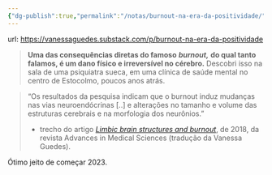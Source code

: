 ```yaml
---
{"dg-publish":true,"permalink":"/notas/burnout-na-era-da-positividade/","tags":["notas"]}
---
```



url: https://vanessaguedes.substack.com/p/burnout-na-era-da-positividade

>**Uma das consequências diretas do famoso** ***burnout,*** **do qual tanto falamos, é um dano físico e irreversível no cérebro.** Descobri isso na sala de uma psiquiatra sueca, em uma clínica de saúde mental no centro de Estocolmo, poucos anos atrás.

> “Os resultados da pesquisa indicam que o burnout induz mudanças nas vias neuroendócrinas [..] e alterações no tamanho e volume das estruturas cerebrais e na morfologia dos neurônios.”
> 
>- trecho do artigo _[Limbic brain structures and burnout](https://www.sciencedirect.com/science/article/pii/S1896112617300755)_, de 2018, da revista Advances in Medical Sciences (tradução da Vanessa Guedes).

Ótimo jeito de começar 2023.
